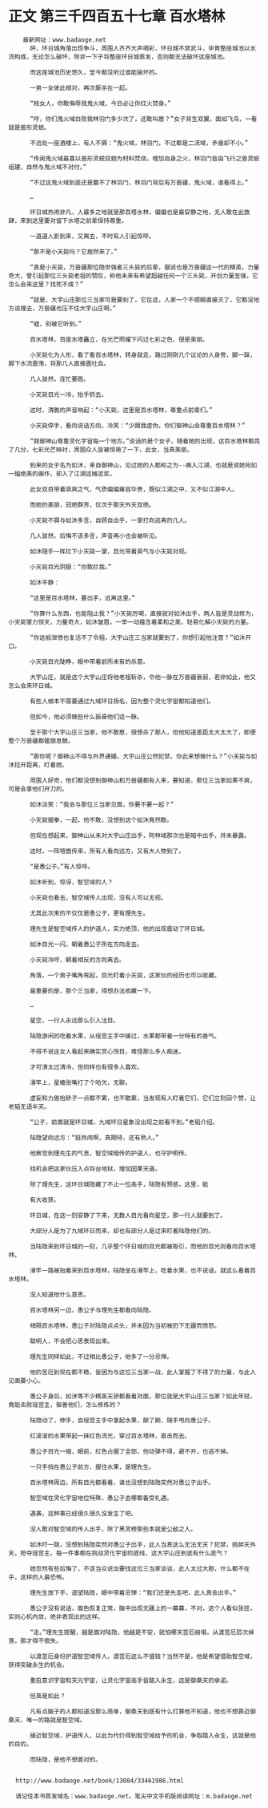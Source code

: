 # 正文 第三千四百五十七章 百水塔林
        最新网址：www.badaoge.net
          砰，环日城角落出现争斗，周围人齐齐大声喝彩，环日城不禁武斗，毕竟整座城池以水流构成，无论怎么破坏，除非一下子将整座环日城蒸发，否则都无法破坏这座城池。
      
          而这座城池历史悠久，至今都没听过谁能破坏的。
      
          一男一女彼此相对，再次厮杀在一起。
      
          “贱女人，你敢侮辱我鬼火域，今日必让你红火焚身。”
      
          “哼，你们鬼火域白败我林羽门多少次了，还敢叫嚣？”女子背生双翼，面如飞鸟，一看就是兽形灵蜕。
      
          不远处一座酒楼上，有人不屑：“鬼火域，林羽门，不过都是二流域，矛盾却不小。”
      
          “传闻鬼火域最喜以兽形灵蜕双翅为材料焚烧，增加自身之火，林羽门皆由飞行之兽灵蜕组建，自然与鬼火域不对付。”
      
          “不过这鬼火域到底还是赢不了林羽门，林羽门背后有万兽疆，鬼火域，谁看得上。”
      
          …
      
          环日城热闹非凡，人最多之地就是那百塔水林，偏偏也是最安静之地，无人敢在此放肆，来到这里要对留下水塔之前辈保持尊重。
      
          一道道人影到来，又离去，不时有人引起惊呼。
      
          “那不是小天毙吗？它居然来了。”
      
          “真是小天毙，万兽疆那位隐世强者三头毙的后辈，据说也是万兽疆这一代的精英，力量奇大，曾引起那位三头毙老祖的赞叹，称他未来有希望超越任何一个三头毙，开创力量至强，它怎么会来这里？找死不成？”
      
          “就是，大宇山庄那位三当家可是要到了，它在这，人家一个不顺眼直接灭了，它都没地方说理去，万兽疆也压不住大宇山庄啊。”
      
          “嘘，别被它听到。”
      
          百水塔林，百座水塔矗立，在光芒照耀下闪过七彩之色，很是美丽。
      
          小天毙化为人形，看了看百水塔林，转身就走，路过刚刚几个议论的人身旁，脚一跺，脚下水流震荡，将那几人直接震吐血。
      
          几人骇然，连忙要跑。
      
          小天毙目光一冷，抬手抓去。
      
          这时，清脆的声音响起：“小天毙，这里是百水塔林，尊重点前辈们。”
      
          小天毙停手，看向说话方向，冷笑：“少跟我虚伪，你们御神山会尊重百水塔林？”
      
          “我御神山尊重灵化宇宙每一个地方。”说话的是个女子，随着她的出现，这百水塔林都亮了几分，七彩光芒映衬，周围众人皆被惊艳了一下，此女，当真美丽。
      
          到来的女子名为如沐，来自御神山，见过她的人都称之为--画入江湖，也就是说她宛如一幅绝美的画作，却入了江湖这摊泥浆。
      
          此女双目带着飒爽之气，气质偏偏雍容华贵，既似江湖之中，又不似江湖中人。
      
          而她的美丽，冠绝群芳，仅次于那天外天双绝。
      
          小天毙不屑与如沐多言，自顾自出手，一掌打向逃离的几人。
      
          几人骇然，后悔不该多言，声音再小也会被听见。
      
          如沐随手一挥拦下小天毙一掌，目光带着英气与小天毙对视。
      
          小天毙目光阴狠：“你敢拦我。”
      
          如沐平静：
      
          “这里是百水塔林，要出手，远离这里。”
      
          “你算什么东西，也能阻止我？”小天毙厉喝，直接就对如沐出手，两人皆是灵战修为，小天毙掌力惊天，力量奇大，如沐皱眉，一举一动蕴含着柔和之美，轻易化解小天毙的力量。
      
          “你这般泄愤也复活不了令祖，大宇山庄三当家就要到了，你想引起他注意？”如沐开口。
      
          小天毙目光陡睁，眼中带着前所未有的杀意。
      
          大宇山庄，就是这个大宇山庄将他老祖斩杀，令他一脉在万兽疆衰弱，若非如此，他又怎么会来环日城。
      
          有些人根本不需要通过九域环日扬名，因为整个灵化宇宙都知道他们。
      
          但如今，他必须做些什么振奋他们这一脉。
      
          至于那个大宇山庄三当家，他不敢惹，很想杀了那人，但他知道差距太大太大了，即便整个万兽疆都偃旗息鼓。
      
          “那你呢？御神山不得与外界通婚，大宇山庄公然犯禁，你此来想做什么？”小天毙与如沐拉开距离，盯着她。
      
          周围人好奇，他们都没想到御神山和万兽疆都有人来，要知道，那位三当家如果不爽，可是会拿他们开刀的。
      
          如沐淡笑：“我会与那位三当家见面，你要不要一起？”
      
          小天毙握拳，一起，他不敢，没想到这个如沐竟然敢。
      
          但现在想起来，御神山从未对大宇山庄出手，阿林域那次也是暗中出手，并未暴露。
      
          这时，一阵喧嚣传来，所有人看向远方，又有大人物到了。
      
          “是愚公子。”有人惊呼。
      
          如沐听到，惊讶，智空域的人？
      
          小天毙也看去，智空域传人出现，没有人可以无视。
      
          尤其此次来的不仅仅是愚公子，更有理先生。
      
          理先生是智空域传人的护道人，实力绝顶，他的出现震动了环日城。
      
          如沐目光一闪，朝着愚公子所在方向走去。
      
          小天毙冷哼，朝着相反的方向离去。
      
          角落，一个男子嘴角弯起，目光盯着小天毙，这家伙的经历也可以收藏。
      
          最重要的是，那个三当家，得想办法收藏一下。
      
          …
      
          星空，一行人永远那么引人注目。
      
          陆隐游闲的吃着水果，从瑶宫主手中接过，水果都带着一分特有的香气。
      
          不得不说这女人看起来确实赏心悦目，难怪那么多人痴迷。
      
          才可清太过清冷，但同样也有很多人喜欢。
      
          滑竿上，星蟾张嘴打了个哈欠，无聊。
      
          虚妄和力兽抬轿子一点都不累，也不敢累，当发现有人盯着它们，它们立刻回个赞，让老韬无语半天。
      
          “公子，前面就是环日城，九域环日星象没出现之前看不到。”老韬介绍。
      
          陆隐望向远方：“挺热闹啊，真期待，还有熟人。”
      
          他察觉到理先生的气息，智空域暗传的护道人，也守护明传。
      
          找机会把这家伙压入点将台地狱，增加因果天道。
      
          除了理先生，这环日城隐藏了不止一位高手，陆隐有预感，这里，能
      
          有大收获。
      
          环日城，在这一刻安静了下来，无数人目光看向星空，那一行人就要到了。
      
          大部分人是为了九域环日而来，却也有部分人是过来盯着陆隐他们的。
      
          当陆隐来到环日城的一刻，几乎整个环日城的目光都被吸引，而他的目光则看向百水塔林。
      
          滑竿一路被抬着来到百水塔林，陆隐坐在滑竿上，吃着水果，也不说话，就这么看着百水塔林。
      
          没人知道他什么意思。
      
          百水塔林另一边，愚公子与理先生都看向陆隐。
      
          相隔百水塔林，愚公子对陆隐点点头，并未因为当初被扔下无疆而愤怒。
      
          聪明人，不会把心思表现出来。
      
          理先生同样如此，不过相比愚公子，他多了一分忌惮。
      
          他的苦厄到现在都不稳，皆因为与这位三当家一战，此人掌握了不得了的力量，与此人见面要小心。
      
          愚公子身后，如沐等不少精英天骄都看着对面，那位就是大宇山庄三当家？如此年轻，竟能击败瑶宫主，御善他们，怎么修炼的？
      
          陆隐动了，伸手，自瑶宫主手中拿起水果，颠了颠，随手甩向愚公子。
      
          红滚滚的水果带起一抹红色流光，穿过百水塔林，直击而去。
      
          愚公子目光一缩，眼前，红色占据了全部，他动弹不得，避不开，也逃不掉。
      
          一只手挡在愚公子前方，握住水果，是理先生。
      
          百水塔林周边，所有目光都看着，谁也没想到陆隐突然对愚公子出手。
      
          智空域在灵化宇宙地位特殊，愚公子去哪都备受礼遇。
      
          遇袭，这种事已经很久很久没发生了吧。
      
          没人敢对智空域的传人出手，除了黑灵榜那些本就是公敌之人。
      
          如沐吓一跳，没想到陆隐突然对愚公子出手，此人当真这么无法无天？犯禁，挑衅天外天，抢夺瑶宫主，每一件事都在挑战灵化宇宙的底线，这大宇山庄到底有什么底气？
      
          她忽然有些后悔了，不该当众说出要找这位三当家谈谈，此人太过大胆，什么都不在乎，这样的人最恐怖。
      
          理先生放下手，遥望陆隐，眼中带着忌惮：“我们还是先走吧，此人真会出手。”
      
          愚公子没有说话，面色恢复正常，脑中出现无疆上的一幕幕，不对，这个人看似张狂，实则心机内敛，绝非表现出的这样。
      
          “走。”理先生提醒，越是面对陆隐，他越是不安，就怕哪天苦厄崩塌，从渡苦厄层次掉落，那才得不偿失。
      
          以渡苦厄身份护道智空域传人，渡苦厄这么不值钱？当然不是，他是希望借助智空域，获得突破永生的机会。
      
          重启意识宇宙和天元宇宙，让灵化宇宙高手皆踏入永生，这是御桑天的承诺。
      
          但真是如此？
      
          凡有点脑子的人都知道没那么简单，御桑天到底有什么打算他不知道，他也不想靠近御桑天，唯一的路就是智空域。
      
          接近智空域，护道传人，以此为代价得到智空域给予的机会，争取踏入永生，这就是他的目的。
      
          而陆隐，是他不想面对的。
      
      
      http://www.badaoge.net/book/13084/33461986.html
      
      请记住本书首发域名：www.badaoge.net。笔尖中文手机版阅读网址：m.badaoge.net
